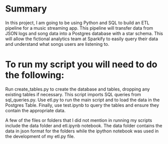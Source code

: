 # Summary

In this project, I am going to be using Python and SQL to build an ETL pipeline for a music streaming app. This pipeline will transfer data from JSON logs and song data into a Postgres database with a star schema. This will allow the fictional analytics team at Sparkify to easily query their data and understand what songs users are listening to.

# To run my script you will need to do the following:

Run create_tables.py to create the database and tables, dropping any existing tables if necessary. This script imports SQL queries from sql_queries.py. Use etl.py to run the main script and to load the data in the Postgres Table. Finally, use test.ipynb to query the tables and ensure they contain the appropriate data.

A few of the files or folders that I did not mention in running my scripts include the data folder and etl.ipynb notebook. The data folder contains the data in json format for the folders while the ipython notebook was used in the development of my etl.py file.
